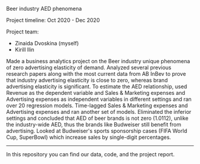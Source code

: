 Beer industry AED phenomena

Project timeline: 
Oct 2020 - Dec 2020

Project team:
- Zinaida Dvoskina (myself)
- Kirill Ilin

Made a business analytics project on the Beer industry unique phenomena of zero advertising elasticity of demand.
Analyzed several previous research papers along with the most current data from AB InBev to prove that industry advertising elasticity is close to zero, whereas brand advertising elasticity is significant.
To estimate the AED relationship, used Revenue as the dependent variable and Sales & Marketing expenses and Advertising expenses as independent variables in different settings and ran over 20 regression models. Time-lagged Sales & Marketing expenses and Advertising expenses and ran another set of models. Eliminated the inferior settings and concluded that AED of beer brands is not zero (1.0112), unlike the industry-wide AED, thus the brands like Budweiser still benefit from advertising.
Looked at Budweiser's sports sponsorship cases (FIFA World Cup, SuperBowl) which increase sales by single-digit percentages.

__________________________________

In this repository you can find our data, code, and the project report.


